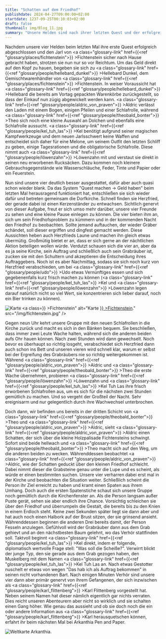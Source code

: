 ```yaml
---
title: "Schatten auf dem Friedhof"
publishdate: 2024-04-27T09:00:00+02:00
startdate: 1237-09-25T00:10:03+02:00
draft: false
thumbnail: img/Blog_11.jpg
summary: "Unsere Helden sind nach ihrer letzten Quest und der erfolgreichen Rettung des Jarls mit Geld überschüttet worden und geben diesen Reichtum direkt bei Hellebard Dunkel aus. Nun sind sie aber direkt wieder blank und sehen sich gezwungen, sich in die nächste Quest zu  stürzen und beschließen, Herzfried bei der Suche nach dem mysteriösen Grabräuber zu helfen. Wie das funktioniert, erfahrt ihr hier:"
---
```


Nachdem unsere vier Helden beim letzten Mal ihre erste Quest erfolgreich abgeschlossen und den Jarl von <a class="glossary-link" href={{<ref "glossary/places/fichtenstein">}} >Fichtenstein</a> sicher nach Hause gebracht haben, strotzen sie nun nur so vor Reichtum. Um das Geld direkt auf den Kopf zu hauen, begeben sie sich zu <a class="glossary-link" href={{<ref "glossary/people/hellebard_dunkel">}} >Hellebard Dunkel</a>, dem Gemischtwarenhändler von <a class="glossary-link" href={{<ref "glossary/places/fichtenstein">}} >Fichtenstein</a>. In weiser Voraussicht hat <a class="glossary-link" href={{<ref "glossary/people/hellebard_dunkel">}} >Hellebard</a> die bereits am Vortag gepackten Warenkörbe zurückgestellt, so dass der Einkauf nun zügig abgewickelt werden kann. <a class="glossary-link" href={{<ref "glossary/people/aldric_von_praven">}} >Aldric</a> verlässt den Laden mit einem Bogen, einigen Pfeilen und einer Schlafrolle, während <a class="glossary-link" href={{<ref "glossary/people/theobald_bonter">}} >Theo</a> sich noch eine kleine Auswahl an Dolchen und ebenfalls eine Schlafrolle aussucht. <a class="glossary-link" href={{<ref "glossary/people/kel_tuh_las">}} >Kel</a> benötigt aufgrund seiner magischen Kampfwerkzeuge und dem neuen Jarlsschwert keine Waffen und entscheidet sich daher für eine Melone, um seinem Outfit den letzten Schliff zu geben, einige Tagesrationen und die obligatorische Schlafrolle. Diese nimmt auch <a class="glossary-link" href={{<ref "glossary/people/löwenzahn">}} >Löwenzahn</a> mit und verstaut sie direkt in seinen neu erworbenen Rucksäcken. Dazu kommen noch kleinere Gebrauchsgegenstände wie Wasserschläuche, Feder, Tinte und Papier oder ein Feuerstein. 

Nun sind unsere vier deutlich besser ausgestattet, dafür aber auch quasi schon wieder blank. Da das System "Quest machen -> Geld haben" beim letzten Mal herausragend funktioniert hat, entschließen sie sich wieder dafür und betreten gemeinsam die Dorfkirche. Schnell finden sie Herzfried, der gerade dabei ist einen Kerzenständer zu entwachsen. Sichtlich genervt von dieser Aufgabe, freut er sich umso mehr darüber, unsere vier Freunde zu sehen und eine kleine Pause einlegen zu können. Die vier bieten ihm an, sich um sein Friedhofsproblem zu kümmern und in der kommenden Nacht den Friedhof zu beobachten. Sollte jemand auftauchen, der wieder Gräber schändet, soll dieser ergriffen und dingfest gemacht werden. Diese Aussichten heben auch Herzfrieds Laune und machen ihn gleich etwas übermütig. Großmütig bietet er an, dass er sich gerne an der nächtlichen Aktion beteiligen wollen würde. Verdutzt schauen sich die vier an, aber da es ja seine Kirche, sein Auftrag und schließlich auch sein Grabräuber ist, zucken sie mit den Schultern und akzeptieren die Entscheidung ihres Auftraggebers. Noch ist es aber Nachmittag, sodass sie sich noch kurz von Herzfried verabschieden, um bei <a class="glossary-link" href={{<ref "glossary/people/udo">}} >Udo</a> etwas Vernünftiges essen und sich gegebenenfalls kurz frisch machen zu können (<a class="glossary-link" href={{<ref "glossary/people/kel_tuh_las">}} >Kel</a> und <a class="glossary-link" href={{<ref "glossary/people/löwenzahn">}} >Löwenzahn</a> legen darauf natürlich nicht so viel Wert, sie konzentrieren sich lieber darauf, noch ein Bier trinken zu können). 

<div class="img-max center">
  <img class="img-fluid rounded" title="Karte <a class="glossary-link" href={{<ref "glossary/places/fichtenstein">}} >Fichtenstein</a>" alt="Karte <a class="glossary-link" href={{<ref "glossary/places/fichtenstein">}} >Fichtenstein</a>." src="/img/fichtenstein.jpg" />
</div>

Gegen neun Uhr kehrt unsere Gruppe mit den neuen Schlafrollen in die Kirche zurück und macht es sich in den Bänken bequem. Sie beschließen, dass immer zwei Leute Wache halten, während sich die anderen beiden aufs Ohr hauen können. Nach zwei Stunden wird dann gewechselt. Noch bevor es überhaupt so richtig losgeht, verabschiedet sich Herzfried dann auch schon ins Bett und unseren vieren wird schnell klar, warum er selbst bei der Ergreifung des Grabräubers nie so richtig weitergekommen ist. Während <a class="glossary-link" href={{<ref "glossary/people/aldric_von_praven">}} >Aldric</a> und <a class="glossary-link" href={{<ref "glossary/people/theobald_bonter">}} >Theo</a> die erste Wache übernehmen, probieren <a class="glossary-link" href={{<ref "glossary/people/löwenzahn">}} >Löwenzahn</a> und <a class="glossary-link" href={{<ref "glossary/people/kel_tuh_las">}} >Kel Tuh Las</a> ihre frisch erworbenen Schlafrollen aus, um es sich für die nächsten zwei Stunden gemütlich zu machen. Und so vergeht der Großteil der Nacht. Sehr ereignisarm und nur gelegentlich durch ihre Wachwechsel unterbrochen. 

Doch dann, wir befinden uns bereits in der dritten Schicht von <a class="glossary-link" href={{<ref "glossary/people/theobald_bonter">}} >Theo</a> und <a class="glossary-link" href={{<ref "glossary/people/aldric_von_praven">}} >Aldric</a>, sieht <a class="glossary-link" href={{<ref "glossary/people/aldric_von_praven">}} >Aldric</a> einen Schatten, der sich über die kleine Holzpalisade Fichtensteins schwingt. Sofort sind beide hellwach und <a class="glossary-link" href={{<ref "glossary/people/theobald_bonter">}} >Theo</a> macht sich auf den Weg, um die anderen beiden zu wecken. Währenddessen beobachtet <a class="glossary-link" href={{<ref "glossary/people/aldric_von_praven">}} >Aldric</a>, wie der Schatten geduckt über den kleinen Friedhof schleicht. Dabei nimmt dieser die Grabsteine genau unter die Lupe und es scheint, als würde er einen bestimmten suchen. Unsere vier verharren dabei erst mal in der Kirche und beobachten die Situation weiter. Schließlich scheint die Person ihr Ziel erreicht zu haben und kramt einen Spaten aus ihrem Umhang. Doch auch die ersten Spatenstiche schaut sich unsere Gruppe noch gemütlich durch die Kirchenfenster an. Als die Person langsam außer Puste gerät, sehen sie aber endlich ihre Chance. Vorsichtig schleichen sie über den Friedhof und überrumpeln die Gestalt, die bereits bis zu den Knien in einem Erdloch steht. Keine zwei Sekunden später liegt sie dann aber und hat auch noch einen Halbork auf der Brust sitzen, der sie grinsend ansieht. Währenddessen beginnen die anderen Drei bereits damit, der Person Fesseln anzulegen. Gefühlvoll wird der Grabräuber dann aus dem Grab gehievt und an den nächstbesten Baum gelehnt, wo das Verhör stattfinden soll. Taktvoll beginnt <a class="glossary-link" href={{<ref "glossary/people/kel_tuh_las">}} >Kel</a> direkt, indem er folgende, diplomatisch wertvolle Frage stell: "Was soll die Scheiße?". Verwirrt blickt der junge Typ, den sie gerade aus dem Grab gezogen haben, den Muskelberg mit dem Namen <a class="glossary-link" href={{<ref "glossary/people/kel_tuh_las">}} >Kel Tuh Las</a> an. Nach etwas Gestotter nuschelt er etwas von wegen "Das hab ich als Auftrag bekommen" in seinen nicht vorhandenen Bart. Nach einigen Minuten Verhör sind unsere vier dann aber primär genervt von ihrem Gefangenen, der sich inzwischen als <a class="glossary-link" href={{<ref "glossary/people/karl_flittenberg">}} >Karl Flittenberg</a> vorgestellt hat. Neben seinem Namen hat dieser nämlich eigentlich gar nichts verraten. Dies reicht unseren Abenteurern aber nicht so wirklich und sie schalten einen Gang höher. Wie genau das aussieht und ob sie doch noch die ein oder andere Information aus <a class="glossary-link" href={{<ref "glossary/people/karl_flittenberg">}} >Karl</a> herausquetschen können, erfahrt ihr beim nächsten Mal bei Arkanthia Pen and Paper.

<div class="img-max center">
  <img class="img-fluid" title="Weltkarte Arkanthia" alt="Weltkarte Arkanthia." src="/img/Arkanthia_Full_Map_Fichtenstein.jpg" />
</div>







